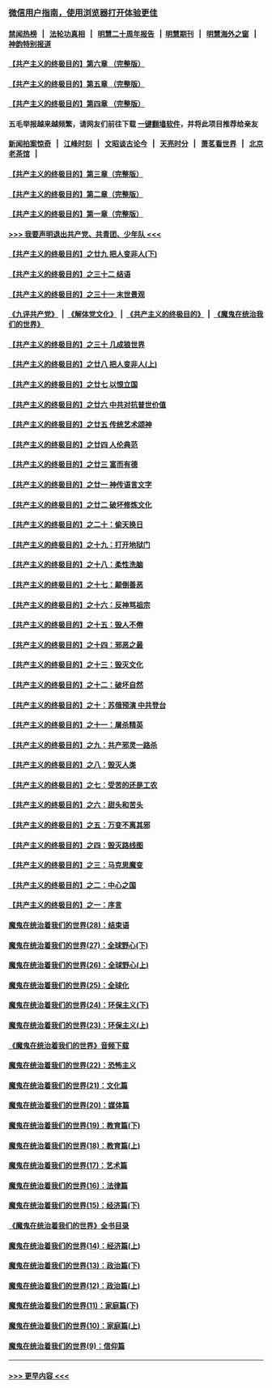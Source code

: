 ### [微信用户指南，使用浏览器打开体验更佳](https://github.com/gfw-breaker/banned-news1/blob/master/indexes/wechat-guide.md?t=0)
#### [禁闻热榜](热点新闻.md?t=0)  &nbsp;&nbsp;|&nbsp;&nbsp; [法轮功真相](https://github.com/gfw-breaker/truth/blob/master/README.md?t=0) &nbsp;&nbsp;|&nbsp;&nbsp; [明慧二十周年报告](https://github.com/gfw-breaker/mh-reports/blob/master/README.md?t=0) &nbsp;&nbsp;|&nbsp;&nbsp;[明慧期刊](https://github.com/gfw-breaker/mh-qikan) &nbsp;&nbsp;|&nbsp;&nbsp; [明慧海外之窗](https://github.com/gfw-breaker/mh-news/blob/master/README.md?t=0) &nbsp;&nbsp;|&nbsp;&nbsp; [神韵特别报道](https://github.com/gfw-breaker/mh-news/blob/master/shenyun.md?t=0)
#### [【共产主义的终极目的】第六章 （完整版）](../pages/nsc422/n11428913.md?t=02080722) 
#### [【共产主义的终极目的】第五章 （完整版）](../pages/nsc422/n11428912.md?t=02080722) 
#### [【共产主义的终极目的】第四章 （完整版）](../pages/nsc422/n11428907.md?t=02080722) 
#### 五毛举报越来越频繁，请网友们前往下载 [一键翻墙软件](https://github.com/gfw-breaker/ssr-accounts)，并将此项目推荐给亲友
#### [新闻拍案惊奇](https://github.com/gfw-breaker/banned-news1/blob/master/pages/link4.md) &nbsp;&nbsp;|&nbsp;&nbsp; [江峰时刻](https://github.com/gfw-breaker/banned-news1/blob/master/pages/link4.md) &nbsp;&nbsp;|&nbsp;&nbsp; [文昭谈古论今](https://github.com/gfw-breaker/banned-news1/blob/master/pages/link4.md) &nbsp;&nbsp;|&nbsp;&nbsp; [天亮时分](https://github.com/gfw-breaker/banned-news1/blob/master/pages/link4.md) &nbsp;&nbsp;|&nbsp;&nbsp; [萧茗看世界](https://github.com/gfw-breaker/banned-news1/blob/master/pages/link4.md) &nbsp;&nbsp;|&nbsp;&nbsp; [北京老茶馆](https://github.com/gfw-breaker/banned-news1/blob/master/pages/link4.md) &nbsp;&nbsp;|&nbsp;&nbsp; 
#### [【共产主义的终极目的】第三章（完整版）](../pages/nsc422/n11428848.md?t=02080722) 
#### [【共产主义的终极目的】第二章（完整版）](../pages/nsc422/n11428831.md?t=02080722) 
#### [【共产主义的终极目的】第一章（完整版）](../pages/nsc422/n11417651.md?t=02080722) 
#### [>>> 我要声明退出共产党、共青团、少年队 <<<](https://github.com/begood0513/goodnews/blob/master/quit/letter.md) 
#### [【共产主义的终极目的】之廿九 把人变非人(下)](../pages/nsc422/n11344140.md?t=02080722) 
#### [【共产主义的终极目的】之三十二 结语](../pages/nsc422/n11360535.md?t=02080722) 
#### [【共产主义的终极目的】之三十一 末世景观](../pages/nsc422/n11351129.md?t=02080722) 
#### [《九评共产党》](https://github.com/begood0513/9ping.md/blob/master/README.md) &nbsp;|&nbsp; [《解体党文化》](../../../../jtdwh.md/blob/master/README.md)  &nbsp;|&nbsp; [《共产主义的终极目的》](../../../../gczydzjmd.md/blob/master/README.md) &nbsp;|&nbsp; [《魔鬼在统治我们的世界》](../../../../mgztzwmdsj.md/blob/master/README.md) 
#### [【共产主义的终极目的】之三十 几成狼世界](../pages/nsc422/n11348280.md?t=02080722) 
#### [【共产主义的终极目的】之廿八 把人变非人(上)](../pages/nsc422/n11340492.md?t=02080722) 
#### [【共产主义的终极目的】之廿七 以恨立国](../pages/nsc422/n11336944.md?t=02080722) 
#### [【共产主义的终极目的】之廿六 中共对抗普世价值](../pages/nsc422/n11324785.md?t=02080722) 
#### [【共产主义的终极目的】之廿五 传统艺术颂神](../pages/nsc422/n11296396.md?t=02080722) 
#### [【共产主义的终极目的】之廿四 人伦典范](../pages/nsc422/n11296397.md?t=02080722) 
#### [【共产主义的终极目的】之廿三 富而有德](../pages/nsc422/n11283598.md?t=02080722) 
#### [【共产主义的终极目的】之廿一 神传语言文字](../pages/nsc422/n11263265.md?t=02080722) 
#### [【共产主义的终极目的】之廿二 破坏修炼文化](../pages/nsc422/n11245728.md?t=02080722) 
#### [【共产主义的终极目的】之二十：偷天换日](../pages/nsc422/n11238846.md?t=02080722) 
#### [【共产主义的终极目的】之十九：打开地狱门](../pages/nsc422/n11206376.md?t=02080722) 
#### [【共产主义的终极目的】之十八：柔性洗脑](../pages/nsc422/n11199994.md?t=02080722) 
#### [【共产主义的终极目的】之十七：颠倒善恶](../pages/nsc422/n11179782.md?t=02080722) 
#### [【共产主义的终极目的】之十六：反神骂祖宗](../pages/nsc422/n11166798.md?t=02080722) 
#### [【共产主义的终极目的】之十五：毁人不倦](../pages/nsc422/n11166792.md?t=02080722) 
#### [【共产主义的终极目的】之十四：邪恶之最](../pages/nsc422/n11150249.md?t=02080722) 
#### [【共产主义的终极目的】之十三：毁灭文化](../pages/nsc422/n11135227.md?t=02080722) 
#### [【共产主义的终极目的】之十二：破坏自然](../pages/nsc422/n11135214.md?t=02080722) 
#### [【共产主义的终极目的】之十：苏俄预演 中共登台](../pages/nsc422/n11118424.md?t=02080722) 
#### [【共产主义的终极目的】之十一：屠杀精英](../pages/nsc422/n11118442.md?t=02080722) 
#### [【共产主义的终极目的】之九：共产邪灵一路杀](../pages/nsc422/n11114139.md?t=02080722) 
#### [【共产主义的终极目的】之八：毁灭人类](../pages/nsc422/n11108503.md?t=02080722) 
#### [【共产主义的终极目的】之七：受苦的还是工农](../pages/nsc422/n11101809.md?t=02080722) 
#### [【共产主义的终极目的】之六：甜头和苦头](../pages/nsc422/n11096971.md?t=02080722) 
#### [【共产主义的终极目的】之五：万变不离其邪](../pages/nsc422/n11091285.md?t=02080722) 
#### [【共产主义的终极目的】之四：毁灭路线图](../pages/nsc422/n11086284.md?t=02080722) 
#### [【共产主义的终极目的】之三：马克思魔变](../pages/nsc422/n11061941.md?t=02080722) 
#### [【共产主义的终极目的】之二：中心之国](../pages/nsc422/n11047728.md?t=02080722) 
#### [【共产主义的终极目的】之一：序言](../pages/nsc422/n11086077.md?t=02080722) 
#### [魔鬼在统治着我们的世界(28)：结束语](../pages/nsc422/n10936246.md?t=02080722) 
#### [魔鬼在统治着我们的世界(27)：全球野心(下)](../pages/nsc422/n10928319.md?t=02080722) 
#### [魔鬼在统治着我们的世界(26)：全球野心(上)](../pages/nsc422/n10900318.md?t=02080722) 
#### [魔鬼在统治着我们的世界(25)：全球化](../pages/nsc422/n10788205.md?t=02080722) 
#### [魔鬼在统治着我们的世界(24)：环保主义(下)](../pages/nsc422/n10695307.md?t=02080722) 
#### [魔鬼在统治着我们的世界(23)：环保主义(上)](../pages/nsc422/n10688613.md?t=02080722) 
#### [《魔鬼在统治着我们的世界》音频下载](../pages/nsc422/n10635553.md?t=02080722) 
#### [魔鬼在统治着我们的世界(22)：恐怖主义](../pages/nsc422/n10614727.md?t=02080722) 
#### [魔鬼在统治着我们的世界(21)：文化篇](../pages/nsc422/n10597706.md?t=02080722) 
#### [魔鬼在统治着我们的世界(20)：媒体篇](../pages/nsc422/n10586579.md?t=02080722) 
#### [魔鬼在统治着我们的世界(19)：教育篇(下)](../pages/nsc422/n10564808.md?t=02080722) 
#### [魔鬼在统治着我们的世界(18)：教育篇(上)](../pages/nsc422/n10526970.md?t=02080722) 
#### [魔鬼在统治着我们的世界(17)：艺术篇](../pages/nsc422/n10499093.md?t=02080722) 
#### [魔鬼在统治着我们的世界(16)：法律篇](../pages/nsc422/n10485969.md?t=02080722) 
#### [魔鬼在统治着我们的世界(15)：经济篇(下)](../pages/nsc422/n10469975.md?t=02080722) 
#### [《魔鬼在统治着我们的世界》全书目录](../pages/nsc422/n10464261.md?t=02080722) 
#### [魔鬼在统治着我们的世界(14)：经济篇(上)](../pages/nsc422/n10457370.md?t=02080722) 
#### [魔鬼在统治着我们的世界(13)：政治篇(下)](../pages/nsc422/n10448270.md?t=02080722) 
#### [魔鬼在统治着我们的世界(12)：政治篇(上)](../pages/nsc422/n10444576.md?t=02080722) 
#### [魔鬼在统治着我们的世界(11)：家庭篇(下)](../pages/nsc422/n10440961.md?t=02080722) 
#### [魔鬼在统治着我们的世界(10)：家庭篇(上)](../pages/nsc422/n10435448.md?t=02080722) 
#### [魔鬼在统治着我们的世界(9)：信仰篇](../pages/nsc422/n10432159.md?t=02080722) 

----
#### [ >>> 更早内容 <<< ](../indexes/nsc422-earlier.md)
